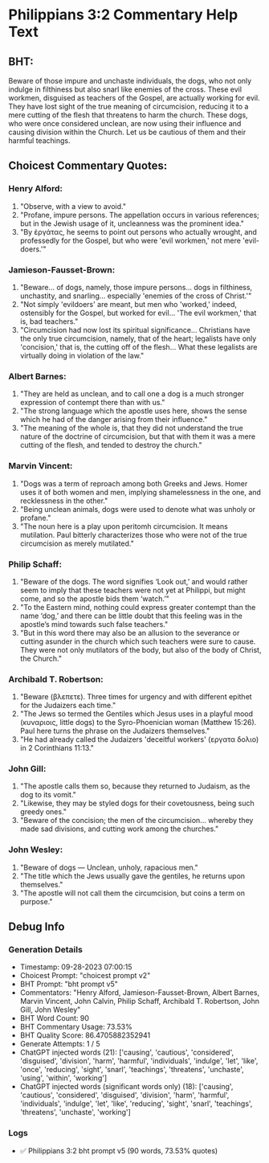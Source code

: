 # Philippians 3:2 Commentary Help Text

## BHT:
Beware of those impure and unchaste individuals, the dogs, who not only indulge in filthiness but also snarl like enemies of the cross. These evil workmen, disguised as teachers of the Gospel, are actually working for evil. They have lost sight of the true meaning of circumcision, reducing it to a mere cutting of the flesh that threatens to harm the church. These dogs, who were once considered unclean, are now using their influence and causing division within the Church. Let us be cautious of them and their harmful teachings.

## Choicest Commentary Quotes:
### Henry Alford:
1. "Observe, with a view to avoid."
2. "Profane, impure persons. The appellation occurs in various references; but in the Jewish usage of it, uncleanness was the prominent idea."
3. "By ἐργάτας, he seems to point out persons who actually wrought, and professedly for the Gospel, but who were 'evil workmen,' not mere 'evil-doers.'"

### Jamieson-Fausset-Brown:
1. "Beware... of dogs, namely, those impure persons... dogs in filthiness, unchastity, and snarling... especially 'enemies of the cross of Christ.'"
2. "Not simply 'evildoers' are meant, but men who 'worked,' indeed, ostensibly for the Gospel, but worked for evil... 'The evil workmen,' that is, bad teachers."
3. "Circumcision had now lost its spiritual significance... Christians have the only true circumcision, namely, that of the heart; legalists have only 'concision,' that is, the cutting off of the flesh... What these legalists are virtually doing in violation of the law."

### Albert Barnes:
1. "They are held as unclean, and to call one a dog is a much stronger expression of contempt there than with us."
2. "The strong language which the apostle uses here, shows the sense which he had of the danger arising from their influence."
3. "The meaning of the whole is, that they did not understand the true nature of the doctrine of circumcision, but that with them it was a mere cutting of the flesh, and tended to destroy the church."

### Marvin Vincent:
1. "Dogs was a term of reproach among both Greeks and Jews. Homer uses it of both women and men, implying shamelessness in the one, and recklessness in the other."
2. "Being unclean animals, dogs were used to denote what was unholy or profane."
3. "The noun here is a play upon peritomh circumcision. It means mutilation. Paul bitterly characterizes those who were not of the true circumcision as merely mutilated."

### Philip Schaff:
1. "Beware of the dogs. The word signifies ‘Look out,’ and would rather seem to imply that these teachers were not yet at Philippi, but might come, and so the apostle bids them ‘watch.’"
2. "To the Eastern mind, nothing could express greater contempt than the name ‘dog,’ and there can be little doubt that this feeling was in the apostle’s mind towards such false teachers."
3. "But in this word there may also be an allusion to the severance or cutting asunder in the church which such teachers were sure to cause. They were not only mutilators of the body, but also of the body of Christ, the Church."

### Archibald T. Robertson:
1. "Beware (βλεπετε). Three times for urgency and with different epithet for the Judaizers each time."
2. "The Jews so termed the Gentiles which Jesus uses in a playful mood (κυναριοις, little dogs) to the Syro-Phoenician woman (Matthew 15:26). Paul here turns the phrase on the Judaizers themselves."
3. "He had already called the Judaizers 'deceitful workers' (εργατα δολιο) in 2 Corinthians 11:13."

### John Gill:
1. "The apostle calls them so, because they returned to Judaism, as the dog to its vomit."
2. "Likewise, they may be styled dogs for their covetousness, being such greedy ones."
3. "Beware of the concision; the men of the circumcision... whereby they made sad divisions, and cutting work among the churches."

### John Wesley:
1. "Beware of dogs — Unclean, unholy, rapacious men."
2. "The title which the Jews usually gave the gentiles, he returns upon themselves."
3. "The apostle will not call them the circumcision, but coins a term on purpose."


## Debug Info
### Generation Details
- Timestamp: 09-28-2023 07:00:15
- Choicest Prompt: "choicest prompt v2"
- BHT Prompt: "bht prompt v5"
- Commentators: "Henry Alford, Jamieson-Fausset-Brown, Albert Barnes, Marvin Vincent, John Calvin, Philip Schaff, Archibald T. Robertson, John Gill, John Wesley"
- BHT Word Count: 90
- BHT Commentary Usage: 73.53%
- BHT Quality Score: 86.4705882352941
- Generate Attempts: 1 / 5
- ChatGPT injected words (21):
	['causing', 'cautious', 'considered', 'disguised', 'division', 'harm', 'harmful', 'individuals', 'indulge', 'let', 'like', 'once', 'reducing', 'sight', 'snarl', 'teachings', 'threatens', 'unchaste', 'using', 'within', 'working']
- ChatGPT injected words (significant words only) (18):
	['causing', 'cautious', 'considered', 'disguised', 'division', 'harm', 'harmful', 'individuals', 'indulge', 'let', 'like', 'reducing', 'sight', 'snarl', 'teachings', 'threatens', 'unchaste', 'working']

### Logs
- ✅ Philippians 3:2 bht prompt v5 (90 words, 73.53% quotes)